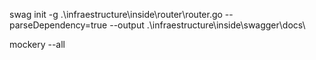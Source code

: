 swag init -g .\infraestructure\inside\router\router.go --parseDependency=true --output .\infraestructure\inside\swagger\docs\

mockery --all
